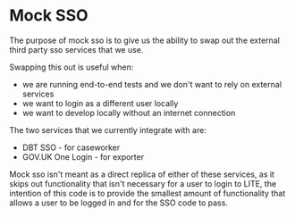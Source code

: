 # Mock SSO

The purpose of mock sso is to give us the ability to swap out the external third party sso services that we use.

Swapping this out is useful when:

  - we are running end-to-end tests and we don't want to rely on external services
  - we want to login as a different user locally
  - we want to develop locally without an internet connection

The two services that we currently integrate with are:

  - DBT SSO - for caseworker
  - GOV.UK One Login - for exporter

Mock sso isn't meant as a direct replica of either of these services, as it skips out functionality that isn't necessary for a user to login to LITE, the intention of this code is to provide the smallest amount of functionality that allows a user to be logged in and for the SSO code to pass.
